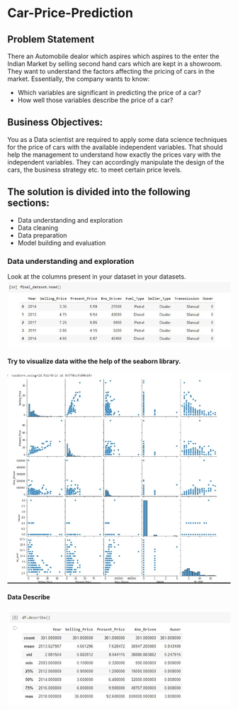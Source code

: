 # Car-Price-Prediction
## Problem Statement 
There an Automobile dealor which aspires which aspires to the enter the Indian Market by selling second hand cars which are kept in a showroom. They want to understand the factors affecting the pricing of cars in the market. Essentially, the company wants to know:
- Which variables are significant in predicting the price of a car?
- How well those variables describe the price of a car?
## Business Objectives:
You as a Data scientist are required to apply some data science techniques for the price of cars with the available independent variables. That should help the management to understand how exactly the prices vary with the independent variables. They can accordingly manipulate the design of the cars, the business strategy etc. to meet certain price levels.
## The solution is divided into the following sections:
- Data understanding and exploration
- Data cleaning
- Data preparation
- Model building and evaluation

### Data understanding and exploration
Look at the columns present in your dataset in your datasets. 
![](https://github.com/Shakzhaf/carr_prediction_final/blob/main/Content/head.JPG)

#### Try to visualize data withe the help of the seaborn library.
![](https://github.com/Shakzhaf/carr_prediction_final/blob/main/Content/Visualize.JPG)

#### Data Describe
![](https://github.com/Shakzhaf/carr_prediction_final/blob/main/Content/Desvribe%20the%20data.JPG)
